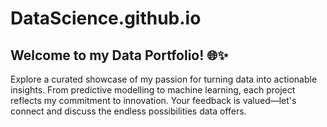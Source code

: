 # DataScience.github.io

## Welcome to my Data Portfolio! 🌐✨

Explore a curated showcase of my passion for turning data into actionable insights. From predictive modelling to machine learning, each project reflects my commitment to innovation. Your feedback is valued—let's connect and discuss the endless possibilities data offers.
